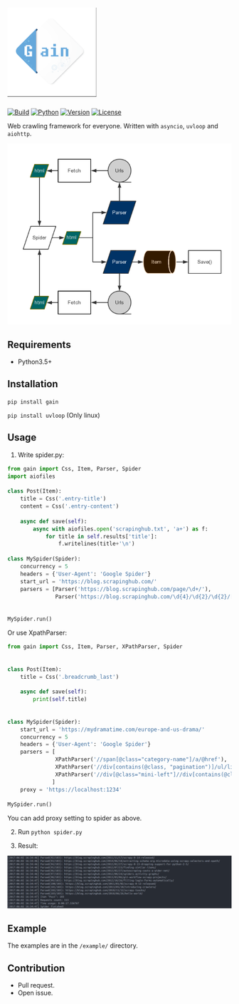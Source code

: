 # <img width="200" height="200" src="img/logo.png"/>

[![Build](https://travis-ci.org/gaojiuli/gain.svg?branch=master)](https://travis-ci.org/gaojiuli/gain)
[![Python](https://img.shields.io/pypi/pyversions/gain.svg)](https://pypi.python.org/pypi/gain/)
[![Version](https://img.shields.io/pypi/v/gain.svg)](https://pypi.python.org/pypi/gain/)
[![License](https://img.shields.io/pypi/l/gain.svg)](https://pypi.python.org/pypi/gain/)

Web crawling framework for everyone. Written with `asyncio`, `uvloop` and `aiohttp`.

![](img/architecture.png)

## Requirements

- Python3.5+

## Installation

`pip install gain`

`pip install uvloop` (Only linux)

## Usage

1. Write spider.py:

```python
from gain import Css, Item, Parser, Spider
import aiofiles

class Post(Item):
    title = Css('.entry-title')
    content = Css('.entry-content')

    async def save(self):
        async with aiofiles.open('scrapinghub.txt', 'a+') as f:
            for title in self.results['title']:
                f.writelines(title+'\n')

class MySpider(Spider):
    concurrency = 5
    headers = {'User-Agent': 'Google Spider'}
    start_url = 'https://blog.scrapinghub.com/'
    parsers = [Parser('https://blog.scrapinghub.com/page/\d+/'),
               Parser('https://blog.scrapinghub.com/\d{4}/\d{2}/\d{2}/[a-z0-9\-]+/', Post)]


MySpider.run()
```

Or use XpathParser:

```python
from gain import Css, Item, Parser, XPathParser, Spider


class Post(Item):
    title = Css('.breadcrumb_last')

    async def save(self):
        print(self.title)


class MySpider(Spider):
    start_url = 'https://mydramatime.com/europe-and-us-drama/'
    concurrency = 5
    headers = {'User-Agent': 'Google Spider'}
    parsers = [
               XPathParser('//span[@class="category-name"]/a/@href'),
               XPathParser('//div[contains(@class, "pagination")]/ul/li/a[contains(@href, "page")]/@href'),
               XPathParser('//div[@class="mini-left"]//div[contains(@class, "mini-title")]/a/@href', Post)
              ]
    proxy = 'https://localhost:1234'

MySpider.run()

```
You can add proxy setting to spider as above. 


2. Run `python spider.py`

3. Result:

![](img/sample.png)

## Example

The examples are in the `/example/` directory.

## Contribution

- Pull request.
- Open issue.